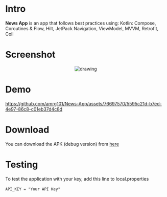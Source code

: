 # Intro

**News App** is an app that follows best practices using: Kotlin: Compose, Coroutines & Flow, Hilt, JetPack Navigation, ViewModel, MVVM, Retrofit, Coil

# Screenshot

<p align="center">
<img src="screenshots/app.png" alt="drawing" />
</p>

# Demo


https://github.com/amrg101/News-App/assets/76697570/5595c21d-b7ed-4e97-86c8-c01eb37d4c8d

# Download
You can download the APK (debug version) from [here](https://www.mediafire.com/file/pqu6gta389quca8/app-debug.apk/file)

# Testing
To test the application with your key, add this line to local.properties
<br/><br/>`API_KEY = "Your API Key"`

